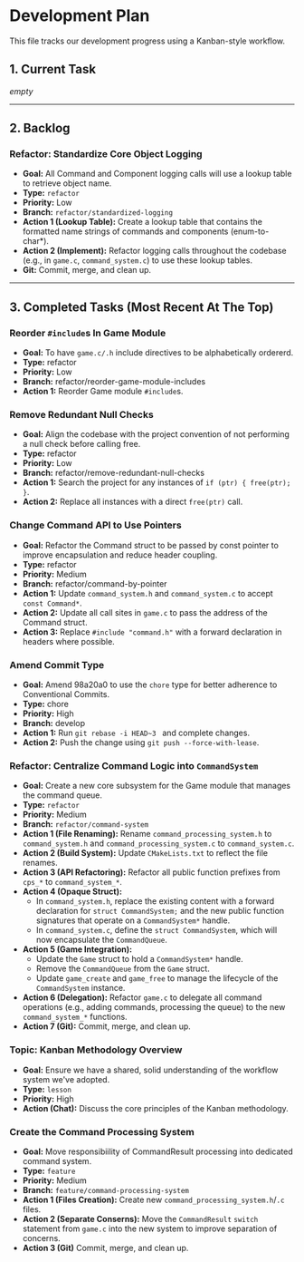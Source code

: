 # Development Plan

This file tracks our development progress using a Kanban-style workflow.

## 1. Current Task

*empty*

---

## 2. Backlog

### Refactor: Standardize Core Object Logging
-   **Goal:** All Command and Component logging calls will use a lookup table to retrieve object name.
-   **Type:** `refactor`
-   **Priority:** Low
-   **Branch:** `refactor/standardized-logging`
-   **Action 1 (Lookup Table):** Create a lookup table that contains the formatted name strings of commands and components (enum-to-char*).
-   **Action 2 (Implement):** Refactor logging calls throughout the codebase (e.g., in `game.c`, `command_system.c`) to use these lookup tables.
-   **Git:** Commit, merge, and clean up.

---

## 3. Completed Tasks (Most Recent At The Top)

### Reorder `#include`s In Game Module
-   **Goal:** To have `game.c/.h` include directives to be alphabetically ordererd.
-   **Type:** refactor
-   **Priority:** Low
-   **Branch:** refactor/reorder-game-module-includes
-   **Action 1:** Reorder Game module `#include`s.

### Remove Redundant Null Checks
-   **Goal:** Align the codebase with the project convention of not performing a null check before calling free.
-   **Type:** refactor
-   **Priority:** Low
-   **Branch:** refactor/remove-redundant-null-checks
-   **Action 1:** Search the project for any instances of `if (ptr) { free(ptr); }`.
-   **Action 2:** Replace all instances with a direct `free(ptr)` call.

### Change Command API to Use Pointers
-   **Goal:** Refactor the Command struct to be passed by const pointer to improve encapsulation and reduce header coupling.
-   **Type:** refactor
-   **Priority:** Medium
-   **Branch:** refactor/command-by-pointer
-   **Action 1:** Update `command_system.h` and `command_system.c` to accept `const Command*`.
-   **Action 2:** Update all call sites in `game.c` to pass the address of the Command struct.
-   **Action 3:** Replace `#include "command.h"` with a forward declaration in headers where possible.

### Amend Commit Type
-   **Goal:** Amend 98a20a0 to use the `chore` type for better adherence to Conventional Commits.
-   **Type:** chore
-   **Priority:** High
-   **Branch:** develop
-   **Action 1:** Run `git rebase -i HEAD~3 ` and complete changes.
-   **Action 2:** Push the change using `git push --force-with-lease`.

### Refactor: Centralize Command Logic into `CommandSystem`
-   **Goal:** Create a new core subsystem for the Game module that manages the command queue.
-   **Type:** `refactor`
-   **Priority:** Medium
-   **Branch:** `refactor/command-system`
-   **Action 1 (File Renaming):** Rename `command_processing_system.h` to `command_system.h` and `command_processing_system.c` to `command_system.c`.
-   **Action 2 (Build System):** Update `CMakeLists.txt` to reflect the file renames.
-   **Action 3 (API Refactoring):** Refactor all public function prefixes from `cps_*` to `command_system_*`.
-   **Action 4 (Opaque Struct):**
    -   In `command_system.h`, replace the existing content with a forward declaration for `struct CommandSystem;` and the new public function signatures that operate on a `CommandSystem*` handle.
    -   In `command_system.c`, define the `struct CommandSystem`, which will now encapsulate the `CommandQueue`.
-   **Action 5 (Game Integration):**
    -   Update the `Game` struct to hold a `CommandSystem*` handle.
    -   Remove the `CommandQueue` from the `Game` struct.
    -   Update `game_create` and `game_free` to manage the lifecycle of the `CommandSystem` instance.
-   **Action 6 (Delegation):** Refactor `game.c` to delegate all command operations (e.g., adding commands, processing the queue) to the new `command_system_*` functions.
-   **Action 7 (Git):** Commit, merge, and clean up.

### Topic: Kanban Methodology Overview
-   **Goal:** Ensure we have a shared, solid understanding of the workflow system we've adopted.
-   **Type:** `lesson`
-   **Priority:** High
-   **Action (Chat):** Discuss the core principles of the Kanban methodology.

### Create the Command Processing System
-   **Goal:** Move responsibiility of CommandResult processing into dedicated command system.
-   **Type:** `feature`
-   **Priority:** Medium
-   **Branch:** `feature/command-processing-system`
-   **Action 1 (Files Creation):** Create new `command_processing_system.h`/`.c` files.
-   **Action 2 (Separate Conserns):** Move the `CommandResult` `switch` statement from `game.c` into the new system to improve separation of concerns.
-   **Action 3 (Git)** Commit, merge, and clean up.
